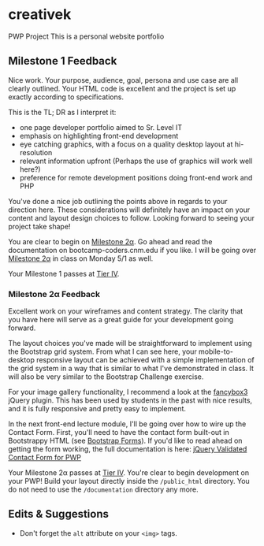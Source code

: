 # creativek
PWP Project
This is a personal website portfolio

## Milestone 1 Feedback
Nice work. Your purpose, audience, goal, persona and use case are all clearly outlined. Your HTML code is excellent and the project is set up exactly according to specifications. 

This is the TL; DR as I interpret it:
- one page developer portfolio aimed to Sr. Level IT
- emphasis on highlighting front-end development
- eye catching graphics, with a focus on a quality desktop layout at hi-resolution
- relevant information upfront (Perhaps the use of graphics will work well here?) 
- preference for remote development positions doing front-end work and PHP

You've done a nice job outlining the points above in regards to your direction here. These considerations will definitely have an impact on your content and layout design choices to follow. Looking forward to seeing your project take shape!

You are clear to begin on [Milestone 2&alpha;](https://bootcamp-coders.cnm.edu/projects/personal/milestone-two/). Go ahead and read the documentation on bootcamp-coders.cnm.edu if you like. I will be going over [Milestone 2&alpha;](https://bootcamp-coders.cnm.edu/projects/personal/milestone-two/) in class on Monday 5/1 as well.

Your Milestone 1 passes at [Tier IV](https://bootcamp-coders.cnm.edu/projects/personal/rubric/).

### Milestone 2&alpha; Feedback
Excellent work on your wireframes and content strategy. The clarity that you have here will serve as a great guide for your development going forward. 

The layout choices you've made will be straightforward to implement using the Bootstrap grid system. From what I can see here, your mobile-to-desktop responsive layout can be achieved with a simple implementation of the grid system in a way that is  similar to what I've demonstrated in class. It will also be very similar to the Bootstrap Challenge exercise. 

For your image gallery functionality, I recommend a look at the [fancybox3](http://fancyapps.com/fancybox/3/) jQuery plugin. This has been used by students in the past with nice results, and it is fully responsive and pretty easy to implement.

In the next front-end lecture module, I'll be going over how to wire up the Contact Form. First, you'll need to have the contact form built-out in Bootstrappy HTML (see [Bootstrap Forms](http://getbootstrap.com/css/#forms)). If you'd like to read ahead on getting the form working, the full documentation is here: [jQuery Validated Contact Form for PWP](https://bootcamp-coders.cnm.edu/class-materials/jquery-validated-captcha-form/)

Your Milestone 2&alpha; passes at [Tier IV](https://bootcamp-coders.cnm.edu/projects/personal/rubric/). You're clear to begin development on your PWP! Build your layout directly inside the `/public_html` directory. You do not need to use the `/documentation` directory any more.

## Edits &amp; Suggestions
- Don't forget the `alt` attribute on your `<img>` tags.

